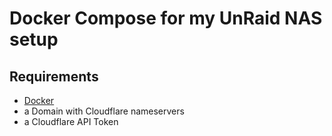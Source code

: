 # Docker Compose for my UnRaid NAS setup

## Requirements

- [Docker](https://www.docker.com/get-started/)
- a Domain with Cloudflare nameservers
- a Cloudflare API Token
